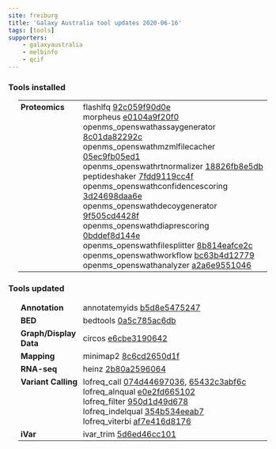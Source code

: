 ```yaml
---
site: freiburg
title: 'Galaxy Australia tool updates 2020-06-16'
tags: [tools]
supporters:
    - galaxyaustralia
    - melbinfo
    - qcif
---
```



<style>
  table {
    width: 100%;
    margin: 10px 20px;
  }
  table th {
    display: none;
  }
  td {
    padding: 3px 5px;
  }
  tr td:nth-child(1) {
    vertical-align: top;
    width: 25%;
  }
</style>

### Tools installed

| Section | Tool |
|---------|-----|
| **Proteomics** | flashlfq [92c059f90d0e](https://toolshed.g2.bx.psu.edu/view/galaxyp/flashlfq/92c059f90d0e)<br/>morpheus [e0104a9f20f0](https://toolshed.g2.bx.psu.edu/view/galaxyp/morpheus/e0104a9f20f0)<br/>openms_openswathassaygenerator [8c01da82292c](https://toolshed.g2.bx.psu.edu/view/galaxyp/openms_openswathassaygenerator/8c01da82292c)<br/>openms_openswathmzmlfilecacher [05ec9fb05ed1](https://toolshed.g2.bx.psu.edu/view/galaxyp/openms_openswathmzmlfilecacher/05ec9fb05ed1)<br/>openms_openswathrtnormalizer [18826fb8e5db](https://toolshed.g2.bx.psu.edu/view/galaxyp/openms_openswathrtnormalizer/18826fb8e5db)<br/>peptideshaker [7fdd9119cc4f](https://toolshed.g2.bx.psu.edu/view/galaxyp/peptideshaker/7fdd9119cc4f)<br/>openms_openswathconfidencescoring [3d24698daa6e](https://toolshed.g2.bx.psu.edu/view/galaxyp/openms_openswathconfidencescoring/3d24698daa6e)<br/>openms_openswathdecoygenerator [9f505cd4428f](https://toolshed.g2.bx.psu.edu/view/galaxyp/openms_openswathdecoygenerator/9f505cd4428f)<br/>openms_openswathdiaprescoring [0bddef8d144e](https://toolshed.g2.bx.psu.edu/view/galaxyp/openms_openswathdiaprescoring/0bddef8d144e)<br/>openms_openswathfilesplitter [8b814eafce2c](https://toolshed.g2.bx.psu.edu/view/galaxyp/openms_openswathfilesplitter/8b814eafce2c)<br/>openms_openswathworkflow [bc63b4d12779](https://toolshed.g2.bx.psu.edu/view/galaxyp/openms_openswathworkflow/bc63b4d12779)<br/>openms_openswathanalyzer [a2a6e9551046](https://toolshed.g2.bx.psu.edu/view/galaxyp/openms_openswathanalyzer/a2a6e9551046) |

### Tools updated

| Section | Tool |
|---------|-----|
| **Annotation** | annotatemyids [b5d8e5475247](https://toolshed.g2.bx.psu.edu/view/iuc/annotatemyids/b5d8e5475247) |
| **BED** | bedtools [0a5c785ac6db](https://toolshed.g2.bx.psu.edu/view/iuc/bedtools/0a5c785ac6db) |
| **Graph/Display Data** | circos [e6cbe3190642](https://toolshed.g2.bx.psu.edu/view/iuc/circos/e6cbe3190642) |
| **Mapping** | minimap2 [8c6cd2650d1f](https://toolshed.g2.bx.psu.edu/view/iuc/minimap2/8c6cd2650d1f) |
| **RNA-seq** | heinz [2b80a2596064](https://toolshed.g2.bx.psu.edu/view/iuc/heinz/2b80a2596064) |
| **Variant Calling** | lofreq_call [074d44697036](https://toolshed.g2.bx.psu.edu/view/iuc/lofreq_call/074d44697036), [65432c3abf6c](https://toolshed.g2.bx.psu.edu/view/iuc/lofreq_call/65432c3abf6c)<br/>lofreq_alnqual [e0e2fd665102](https://toolshed.g2.bx.psu.edu/view/iuc/lofreq_alnqual/e0e2fd665102)<br/>lofreq_filter [950d1d49d678](https://toolshed.g2.bx.psu.edu/view/iuc/lofreq_filter/950d1d49d678)<br/>lofreq_indelqual [354b534eeab7](https://toolshed.g2.bx.psu.edu/view/iuc/lofreq_indelqual/354b534eeab7)<br/>lofreq_viterbi [af7e416d8176](https://toolshed.g2.bx.psu.edu/view/iuc/lofreq_viterbi/af7e416d8176) |
| **iVar** | ivar_trim [5d6ed46cc101](https://toolshed.g2.bx.psu.edu/view/iuc/ivar_trim/5d6ed46cc101) |
